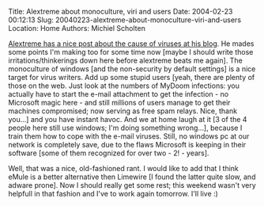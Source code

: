 Title: Alextreme about monoculture, viri and users
Date: 2004-02-23 00:12:13
Slug: 20040223-alextreme-about-monoculture-viri-and-users
Location: Home
Authors: Michiel Scholten

<p><a href="http://am.xs4all.nl/drupal/?q=node/view/82">Alextreme has a nice post about the cause of viruses at his blog</a>. He mades some points I'm making too for some time now [maybe I should write those irritations/thinkerings down here before alextreme beats me again]. The monoculture of windows [and the non-security by default settings] is a nice target for virus writers. Add up some stupid users [yeah, there are plenty of those on the web. Just look at the numbers of MyDoom infections: you actually have to start the e-mail attachment to get the infection - no Microsoft magic here - and still millions of users manage to get their machines compromised; now serving as free spam relays. Nice, thank you...] and you have instant havoc. And we at home laugh at it [3 of the 4 people here still use windows; I'm doing something wrong...], because I train them how to cope with the e-mail viruses. Still, no windows pc at our network is completely save, due to the flaws Microsoft is keeping in their software [some of them recognized for over two - 2! - years].</p>
<p>Well, that was a nice, old-fashioned rant. I would like to add that I think eMule is a better alternative then Limewire [I found the latter quite slow, and adware prone]. Now I should really get some rest; this weekend wasn't very helpfull in that fashion and I've to work again tomorrow. I'll live :)</p>